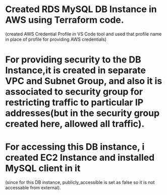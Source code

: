 # Created RDS MySQL DB Instance in AWS using Terraform code.
(created AWS Credential Profile in VS Code tool and used that profile name in place of profile for providing AWS credentials)
# For providing security to the DB Instance,it is created in separate VPC and Subnet Group, and also it is associated to security group for restricting traffic to particular IP addresses(but in the security group created here, allowed all traffic).
# For accessing this DB instance, i created EC2 Instance and installed MySQL client in it
  (since for this DB instance, publicly_accessible is set as false so it is not accessable from external).

  
